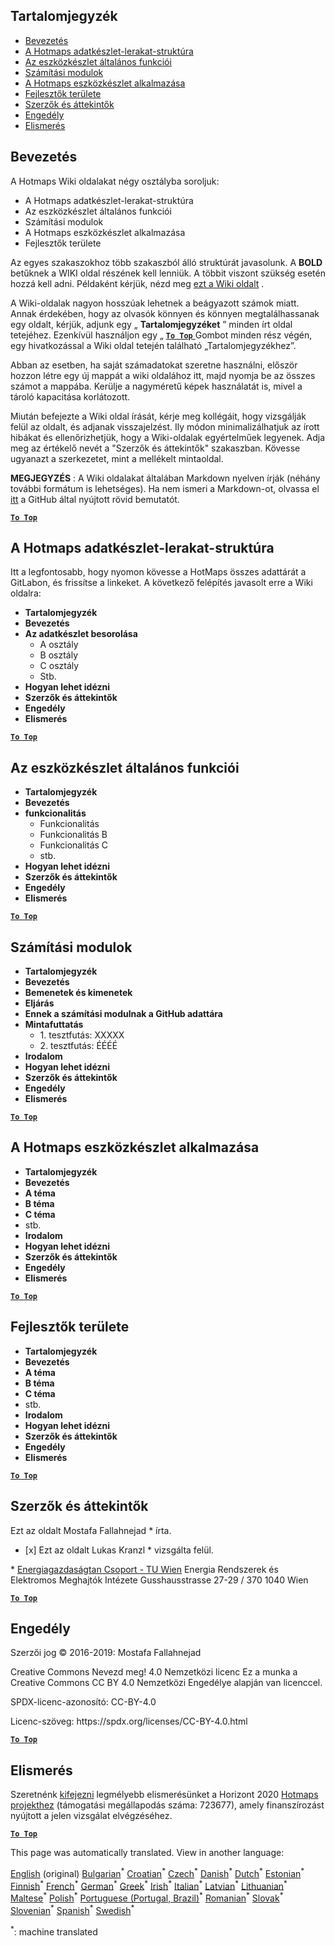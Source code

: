 <h2> Tartalomjegyzék </h2><ul><li> <a href="#Introduction">Bevezetés</a> </li><li> <a href="#Hotmaps-data-set-repository-structure">A Hotmaps adatkészlet-lerakat-struktúra</a> </li><li> <a href="#General-functionalities-of-the-toolbox">Az eszközkészlet általános funkciói</a> </li><li> <a href="#Calculation-modules">Számítási modulok</a> </li><li> <a href="#How-to-apply-the-Hotmaps-toolbox">A Hotmaps eszközkészlet alkalmazása</a> </li><li> <a href="#Developers-area">Fejlesztők területe</a> </li><li> <a href="#authors-and-reviewers">Szerzők és áttekintők</a> </li><li> <a href="#license">Engedély</a> </li><li> <a href="#acknowledgement">Elismerés</a> </li></ul><h2> Bevezetés </h2><p> A Hotmaps Wiki oldalakat négy osztályba soroljuk: </p><ul><li> A Hotmaps adatkészlet-lerakat-struktúra </li><li> Az eszközkészlet általános funkciói </li><li> Számítási modulok </li><li> A Hotmaps eszközkészlet alkalmazása </li><li> Fejlesztők területe </li></ul><p> Az egyes szakaszokhoz több szakaszból álló struktúrát javasolunk. A <strong>BOLD</strong> betűknek a WIKI oldal részének kell lenniük. A többit viszont szükség esetén hozzá kell adni. Példaként kérjük, nézd meg <a href="https://github.com/HotMaps/hotmaps_wiki/wiki/CM-District-heating-potential-user-defined-thresholds">ezt a Wiki oldalt</a> . </p><p> A Wiki-oldalak nagyon hosszúak lehetnek a beágyazott számok miatt. Annak érdekében, hogy az olvasók könnyen és könnyen megtalálhassanak egy oldalt, kérjük, adjunk egy „ <strong>Tartalomjegyzéket</strong> ” minden írt oldal tetejéhez. Ezenkívül használjon egy „ <ins> <code><strong><a href="#table-of-contents">To Top</a></strong></code> </ins> Gombot minden rész végén, egy hivatkozással a Wiki oldal tetején található „Tartalomjegyzékhez”. </p><p> Abban az esetben, ha saját számadatokat szeretne használni, először hozzon létre egy új mappát a wiki oldalához itt, majd nyomja be az összes számot a mappába. Kerülje a nagyméretű képek használatát is, mivel a tároló kapacitása korlátozott. </p><p> Miután befejezte a Wiki oldal írását, kérje meg kollégáit, hogy vizsgálják felül az oldalt, és adjanak visszajelzést. Ily módon minimalizálhatjuk az írott hibákat és ellenőrizhetjük, hogy a Wiki-oldalak egyértelműek legyenek. Adja meg az értékelő nevét a &quot;Szerzők és áttekintők&quot; szakaszban. Kövesse ugyanazt a szerkezetet, mint a mellékelt mintaoldal. </p><p> <strong>MEGJEGYZÉS</strong> : A Wiki oldalakat általában Markdown nyelven írják (néhány további formátum is lehetséges). Ha nem ismeri a Markdown-ot, olvassa el <a href="https://guides.github.com/features/mastering-markdown/">itt</a> a GitHub által nyújtott rövid bemutatót. </p><p><ins> <code><strong><a href="#table-of-contents">To Top</a></strong></code> </ins> </p><h2> A Hotmaps adatkészlet-lerakat-struktúra </h2><p> Itt a legfontosabb, hogy nyomon kövesse a HotMaps összes adattárát a GitLabon, és frissítse a linkeket. A következő felépítés javasolt erre a Wiki oldalra: </p><ul><li> <strong>Tartalomjegyzék</strong> </li><li> <strong>Bevezetés</strong> </li><li> <strong>Az adatkészlet besorolása</strong> <ul><li> A osztály </li><li> B osztály </li><li> C osztály </li><li> Stb. </li></ul></li><li> <strong>Hogyan lehet idézni</strong> </li><li> <strong>Szerzők és áttekintők</strong> </li><li> <strong>Engedély</strong> </li><li> <strong>Elismerés</strong> </li></ul><p><ins> <code><strong><a href="#table-of-contents">To Top</a></strong></code> </ins> </p><h2> Az eszközkészlet általános funkciói </h2><ul><li> <strong>Tartalomjegyzék</strong> </li><li> <strong>Bevezetés</strong> </li><li> <strong>funkcionalitás</strong> <ul><li> Funkcionalitás </li><li> Funkcionalitás B </li><li> Funkcionalitás C </li><li> stb. </li></ul></li><li> <strong>Hogyan lehet idézni</strong> </li><li> <strong>Szerzők és áttekintők</strong> </li><li> <strong>Engedély</strong> </li><li> <strong>Elismerés</strong> </li></ul><p><ins> <code><strong><a href="#table-of-contents">To Top</a></strong></code> </ins> </p><h2> Számítási modulok </h2><ul><li> <strong>Tartalomjegyzék</strong> </li><li> <strong>Bevezetés</strong> </li><li> <strong>Bemenetek és kimenetek</strong> </li><li> <strong>Eljárás</strong> </li><li> <strong>Ennek a számítási modulnak a GitHub adattára</strong> </li><li> <strong>Mintafuttatás</strong> <ul><li> 1. tesztfutás: XXXXX </li><li> 2. tesztfutás: ÉÉÉÉ </li></ul></li><li> <strong>Irodalom</strong> </li><li> <strong>Hogyan lehet idézni</strong> </li><li> <strong>Szerzők és áttekintők</strong> </li><li> <strong>Engedély</strong> </li><li> <strong>Elismerés</strong> </li></ul><p><ins> <code><strong><a href="#table-of-contents">To Top</a></strong></code> </ins> </p><h2> A Hotmaps eszközkészlet alkalmazása </h2><ul><li> <strong>Tartalomjegyzék</strong> </li><li> <strong>Bevezetés</strong> </li><li> <strong>A téma</strong> </li><li> <strong>B téma</strong> </li><li> <strong>C téma</strong> </li><li> stb. </li><li> <strong>Irodalom</strong> </li><li> <strong>Hogyan lehet idézni</strong> </li><li> <strong>Szerzők és áttekintők</strong> </li><li> <strong>Engedély</strong> </li><li> <strong>Elismerés</strong> </li></ul><p><ins> <code><strong><a href="#table-of-contents">To Top</a></strong></code> </ins> </p><h2> Fejlesztők területe </h2><ul><li> <strong>Tartalomjegyzék</strong> </li><li> <strong>Bevezetés</strong> </li><li> <strong>A téma</strong> </li><li> <strong>B téma</strong> </li><li> <strong>C téma</strong> </li><li> stb. </li><li> <strong>Irodalom</strong> </li><li> <strong>Hogyan lehet idézni</strong> </li><li> <strong>Szerzők és áttekintők</strong> </li><li> <strong>Engedély</strong> </li><li> <strong>Elismerés</strong> </li></ul><p><ins> <code><strong><a href="#table-of-contents">To Top</a></strong></code> </ins> </p><h2> Szerzők és áttekintők </h2><p> Ezt az oldalt Mostafa Fallahnejad * írta. </p><ul><li> [x] Ezt az oldalt Lukas Kranzl * vizsgálta felül. </li></ul><p> * <a href="https://eeg.tuwien.ac.at/">Energiagazdaságtan Csoport - TU Wien</a> Energia Rendszerek és Elektromos Meghajtók Intézete Gusshausstrasse 27-29 / 370 1040 Wien </p><p><ins> <code><strong><a href="#table-of-contents">To Top</a></strong></code> </ins> </p><h2> Engedély </h2><p> Szerzői jog © 2016-2019: Mostafa Fallahnejad </p><p> Creative Commons Nevezd meg! 4.0 Nemzetközi licenc Ez a munka a Creative Commons CC BY 4.0 Nemzetközi Engedélye alapján van licenccel. </p><p> SPDX-licenc-azonosító: CC-BY-4.0 </p><p> Licenc-szöveg: https://spdx.org/licenses/CC-BY-4.0.html </p><p><ins> <code><strong><a href="#table-of-contents">To Top</a></strong></code> </ins> </p><h2> Elismerés </h2><p> Szeretnénk <a href="https://www.hotmaps-project.eu">kifejezni</a> legmélyebb elismerésünket a Horizont 2020 <a href="https://www.hotmaps-project.eu">Hotmaps projekthez</a> (támogatási megállapodás száma: 723677), amely finanszírozást nyújtott a jelen vizsgálat elvégzéséhez. </p><p><ins> <code><strong><a href="#table-of-contents">To Top</a></strong></code> </ins> </p>

This page was automatically translated. View in another language:

[English](../en/Guidelines-for-writing-a-Hotmaps-Wiki-page.md) (original) [Bulgarian](../bg/Guidelines-for-writing-a-Hotmaps-Wiki-page.md)<sup>\*</sup> [Croatian](../hr/Guidelines-for-writing-a-Hotmaps-Wiki-page.md)<sup>\*</sup> [Czech](../cs/Guidelines-for-writing-a-Hotmaps-Wiki-page.md)<sup>\*</sup> [Danish](../da/Guidelines-for-writing-a-Hotmaps-Wiki-page.md)<sup>\*</sup> [Dutch](../nl/Guidelines-for-writing-a-Hotmaps-Wiki-page.md)<sup>\*</sup> [Estonian](../et/Guidelines-for-writing-a-Hotmaps-Wiki-page.md)<sup>\*</sup> [Finnish](../fi/Guidelines-for-writing-a-Hotmaps-Wiki-page.md)<sup>\*</sup> [French](../fr/Guidelines-for-writing-a-Hotmaps-Wiki-page.md)<sup>\*</sup> [German](../de/Guidelines-for-writing-a-Hotmaps-Wiki-page.md)<sup>\*</sup> [Greek](../el/Guidelines-for-writing-a-Hotmaps-Wiki-page.md)<sup>\*</sup>  [Irish](../ga/Guidelines-for-writing-a-Hotmaps-Wiki-page.md)<sup>\*</sup> [Italian](../it/Guidelines-for-writing-a-Hotmaps-Wiki-page.md)<sup>\*</sup> [Latvian](../lv/Guidelines-for-writing-a-Hotmaps-Wiki-page.md)<sup>\*</sup> [Lithuanian](../lt/Guidelines-for-writing-a-Hotmaps-Wiki-page.md)<sup>\*</sup> [Maltese](../mt/Guidelines-for-writing-a-Hotmaps-Wiki-page.md)<sup>\*</sup> [Polish](../pl/Guidelines-for-writing-a-Hotmaps-Wiki-page.md)<sup>\*</sup> [Portuguese (Portugal, Brazil)](../pt/Guidelines-for-writing-a-Hotmaps-Wiki-page.md)<sup>\*</sup> [Romanian](../ro/Guidelines-for-writing-a-Hotmaps-Wiki-page.md)<sup>\*</sup> [Slovak](../sk/Guidelines-for-writing-a-Hotmaps-Wiki-page.md)<sup>\*</sup> [Slovenian](../sl/Guidelines-for-writing-a-Hotmaps-Wiki-page.md)<sup>\*</sup> [Spanish](../es/Guidelines-for-writing-a-Hotmaps-Wiki-page.md)<sup>\*</sup> [Swedish](../sv/Guidelines-for-writing-a-Hotmaps-Wiki-page.md)<sup>\*</sup> 

<sup>\*</sup>: machine translated
